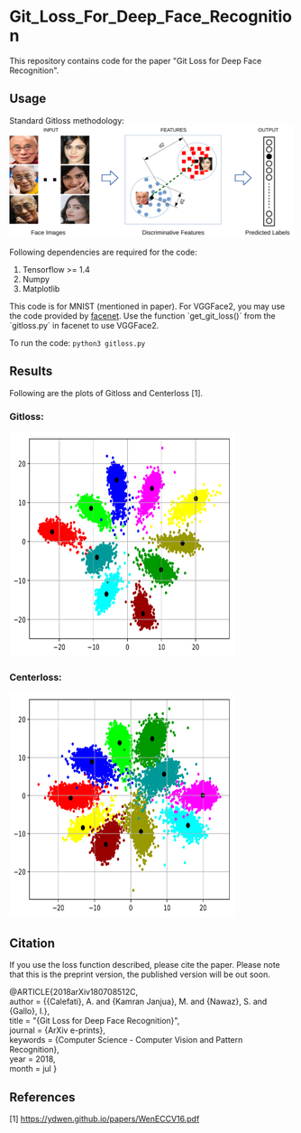 # Git_Loss_For_Deep_Face_Recognition
This repository contains code for the paper "Git Loss for Deep Face Recognition". 

## Usage
Standard Gitloss methodology:
<img src="results/push-pull-distance-1.png"/>

Following dependencies are required for the code:

<ol>
  <li>Tensorflow >= 1.4 </li>
  <li>Numpy</li>
  <li>Matplotlib</li>
</ol>
This code is for MNIST (mentioned in paper). For VGGFace2, you may use the code provided by <a href="https://github.com/davidsandberg/facenet">facenet</a>. Use the function `get_git_loss()` from the `gitloss.py` in facenet to use VGGFace2. 

To run the code: `python3 gitloss.py`

## Results 
Following are the plots of Gitloss and Centerloss [1].
### Gitloss: 
<img src="results/git-loss-lc001-lg01.png" height="400" width="400"/>

### Centerloss: 
<img src="results/center-loss-lc001-lg0.png" height="400" width="400"/>

## Citation
If you use the loss function described, please cite the paper. Please note that this is the preprint version, the published version will be out soon.

@ARTICLE{2018arXiv180708512C,</br>
   author = {{Calefati}, A. and {Kamran Janjua}, M. and {Nawaz}, S. and {Gallo}, I.},</br>
   title = "{Git Loss for Deep Face Recognition}",</br>
   journal = {ArXiv e-prints},</br>
   keywords = {Computer Science - Computer Vision and Pattern Recognition},</br>
   year = 2018,</br>
   month = jul
}

## References
[1] https://ydwen.github.io/papers/WenECCV16.pdf
